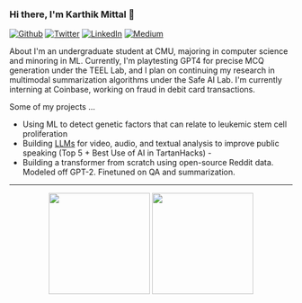 ### Hi there, I'm Karthik Mittal 👋 
<p><a 
href="https://github.com/karthikm15" target="_blank"><img alt="Github" 
src="https://img.shields.io/badge/GitHub-%2312100E.svg?&style=for-the-badge&logo=Github&logoColor=white" /></a> <a 
href="https://twitter.com/KarthikMittal3" target="_blank"><img alt="Twitter" 
src="https://img.shields.io/badge/twitter-%2312100E.svg?&style=for-the-badge&logo=twitter&logoColor=blue" /></a> <a 
href="https://www.linkedin.com/in/karthikmittal/" target="_blank"><img alt="LinkedIn"  
src="https://img.shields.io/badge/linkedin-%2312100E.svg?&style=for-the-badge&logo=linkedin&logoColor=blue" /></a> <a 
href="https://karthikmittal.medium.com/" target="_blank"><img alt="Medium" 
src="https://img.shields.io/badge/medium-%2312100E.svg?&style=for-the-badge&logo=medium&logoColor=white" /></a> 
</p> 
 
About
I'm an undergraduate student at CMU, majoring in computer science and minoring in ML. Currently, I'm playtesting GPT4 for precise MCQ generation under the TEEL Lab, and I plan on continuing my research in multimodal summarization algorithms under the Safe AI Lab. I'm currently interning at Coinbase, working on fraud in debit card transactions. 

Some of my projects ...
  - Using ML to detect genetic factors that can relate to leukemic stem cell proliferation
  - Building [LLMs](https://github.com/aaravbajaj012/TartanHacks2024-Saka/tree/main/user-feedback) for video, audio, and textual analysis to improve public speaking (Top 5 + Best Use of AI in TartanHacks) - 
  - Building a transformer from scratch using open-source Reddit data. Modeled off GPT-2. Finetuned on QA and summarization. 

----------

<p align="center">
  <img height="180em" src="https://github-readme-stats.vercel.app/api?username=karthikm15&show_icons=true&hide_border=true&&count_private=true&include_all_commits=true" />
  <img height="180em" src="https://github-readme-stats.vercel.app/api/top-langs/?username=karthikm15&exclude_repo=Moneta-Website&show_icons=true&hide_border=true&layout=compact&langs_count=8"/>

